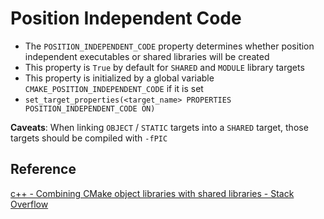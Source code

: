 # Position Independent Code

* The `POSITION_INDEPENDENT_CODE` property determines whether position independent executables or shared libraries will be created
* This property is `True` by default for `SHARED` and `MODULE` library targets
* This property is initialized by a global variable `CMAKE_POSITION_INDEPENDENT_CODE` if it is set
* `set_target_properties(<target_name> PROPERTIES POSITION_INDEPENDENT_CODE ON)`

**Caveats**:
When linking `OBJECT` / `STATIC` targets into a `SHARED` target, those targets should be compiled with `-fPIC`

## Reference
[c++ - Combining CMake object libraries with shared libraries - Stack Overflow](https://stackoverflow.com/questions/50600708/combining-cmake-object-libraries-with-shared-libraries)
